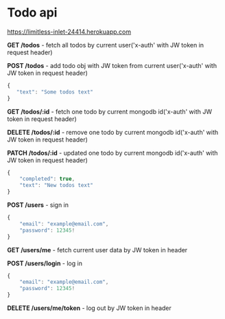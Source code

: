 # Todo api

https://limitless-inlet-24414.herokuapp.com

**GET /todos** - fetch all todos by current user('x-auth' with JW token in request header)

**POST /todos** - add todo obj with JW token from current user('x-auth' with JW token in request header)
```javascript
{
   "text": "Some todos text" 
}
```

**GET /todos/:id** - fetch one todo by current mongodb id('x-auth' with JW token in request header)

**DELETE /todos/:id** - remove one todo by current mongodb id('x-auth' with JW token in request header)

**PATCH /todos/:id** - updated one todo by current mongodb id('x-auth' with JW token in request header)
```javascript
{
    "completed": true,
    "text": "New todos text"
}
```

**POST /users** - sign in
```javascript
{
    "email": "example@email.com",
    "password": 12345!
}
```

**GET /users/me** - fetch current user data by JW token in header

**POST /users/login** - log in
```javascript
{
    "email": "example@email.com",
    "password": 12345!
}
```

**DELETE /users/me/token** - log out by JW token in header

